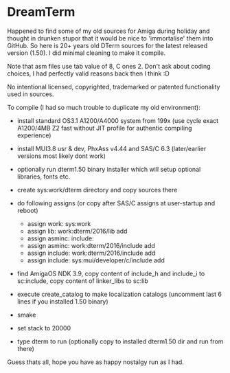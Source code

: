 # DreamTerm

Happened to find some of my old sources for Amiga during holiday and thought in drunken stupor that it would be nice to 'immortalise' them into GitHub. So here is 20+ years old DTerm sources for the latest released version (1.50). I did minimal cleaning to make it compile.

Note that asm files use tab value of 8, C ones 2. Don't ask about coding choices, I had perfectly valid reasons back then I think :D

No intentional licensed, copyrighted, trademarked or patented functionality used in sources.

To compile (I had so much trouble to duplicate my old environment):

- install standard OS3.1 A1200/A4000 system from 199x (use cycle exact A1200/4MB Z2 fast without JIT profile for authentic compiling experience)
- install MUI3.8 usr & dev, PhxAss v4.44 and SAS/C 6.3 (later/earlier versions most likely dont work)
- optionally run dterm1.50 binary installer which will setup optional libraries, fonts etc.
- create sys:work/dterm directory and copy sources there
- do following assigns (or copy after SAS/C assigns at user-startup and reboot)

  - assign work: sys:work
  - assign lib:     work:dterm/2016/lib add
  - assign asminc:  include:
  - assign asminc:  work:dterm/2016/include add
  - assign include: work:dterm/2016/include add
  - assign include: sys:mui/developer/c/include add

- find AmigaOS NDK 3.9, copy content of include_h and include_i to sc:include, copy content of linker_libs to sc:lib
- execute create_catalog to make localization catalogs (uncomment last 6 lines if you installed 1.50 binary)
- smake
- set stack to 20000
- type dterm to run (optionally copy to installed dterm1.50 dir and run from there)

Guess thats all, hope you have as happy nostalgy run as I had.
